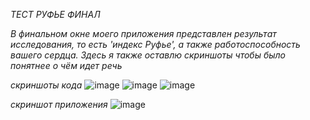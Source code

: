 *ТЕСТ РУФЬЕ ФИНАЛ*

  *В финальном окне моего приложения представлен результат исследования, то есть 'индекс Руфье', 
      а также работоспособность вашего сердца.* *Здесь я также оставлю скриншоты чтобы было понятнее
           о чём идет речь*
           

*скриншоты кода*
![image](https://user-images.githubusercontent.com/104721684/169063948-f131dfd5-8380-4a6d-a279-501a364c9fd7.png)
![image](https://user-images.githubusercontent.com/104721684/169064117-8b6b945a-86d9-4f9e-a9d4-fc345e54e0e6.png)
![image](https://user-images.githubusercontent.com/104721684/169064203-4af9eeab-3444-4a97-ba14-29425c9249d7.png)


*скриншот приложения*
![image](https://user-images.githubusercontent.com/104721684/169063816-f823e034-4e9f-4f84-bb04-8e215541fa78.png)
